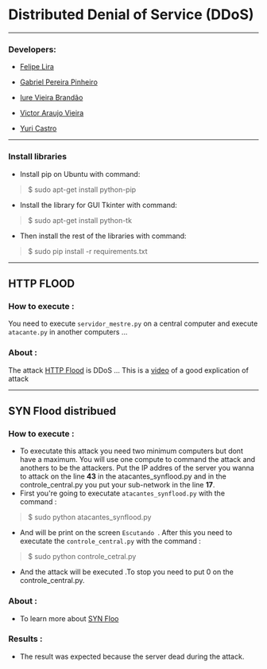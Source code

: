 
#  Distributed Denial of Service (DDoS)
___________________________________________________________________________________________________________________________________________

### Developers:

- [Felipe Lira](https://github.com/liraf)

- [Gabriel Pereira Pinheiro](https://github.com/gabrielpereirapinheiro)

- [Iure Vieira Brandão](https://github.com/iurebrandao)

- [Victor Araujo Vieira](https://github.com/IceVct)

- [Yuri Castro](https://github.com/Yuri-Castro)

__________________________________________________________________________________________________________________________________________

### Install libraries

- Install pip on Ubuntu with command:

> $ sudo apt-get install python-pip

- Install the library for GUI Tkinter with command:

> $ sudo apt-get install python-tk

- Then install the rest of the libraries with command:

> $ sudo pip install -r requirements.txt

________________________________________________________________________________________________________________________________________
## HTTP FLOOD

### How to execute :

You need to execute ```servidor_mestre.py``` on a central computer and execute ```atacante.py``` in another computers ...


### About :

The attack [HTTP Flood](https://en.wikipedia.org/wiki/HTTP_Flood) is DDoS ...
This is a [video](https://www.youtube.com/watch?v=BzgsT-_GC4Q) of a good explication of attack 

________________________________________________________________________________________________________________________________________

## SYN Flood distribued 

### How to execute :

- To executate this attack you need two minimum computers but dont have a maximum. You will use one compute to command the attack and anothers to be the attackers. Put the IP addres of the server you wanna to attack on the line **43** in the atacantes_synflood.py and in the controle_central.py you put your sub-network in the line **17**.
- First you're going to executate ```atacantes_synflood.py``` with the command :
> $ sudo python atacantes_synflood.py
- And will be print on the screen ```Escutando ```. After this you need to executate the ```controle_central.py``` with the command :
> $ sudo python controle_cetral.py 
- And the attack will be executed .To stop you need to put 0 on the controle_central.py.

### About :

- To learn more about [SYN Floo](https://en.wikipedia.org/wiki/SYN_flood)
### Results :

- The result was expected because the server dead during the attack. 
